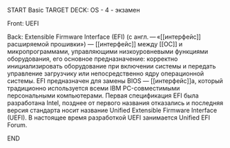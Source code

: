 START
Basic
TARGET DECK: OS - 4 - экзамен

Front: UEFI  

Back: Extensible Firmware Interface (EFI) (с англ. — «[[интерфейс]] расширяемой прошивки») — [[интерфейс]] между [[ОС]] и микропрограммами, управляющими низкоуровневыми функциями оборудования, его основное предназначение: корректно инициализировать оборудование при включении системы и передать управление загрузчику или непосредственно ядру операционной системы. EFI предназначен для замены BIOS — [[интерфейс]]а, который традиционно используется всеми IBM PC-совместимыми персональными компьютерами. Первая спецификация EFI была разработана Intel, позднее от первого названия отказались и последняя версия стандарта носит название Unified Extensible Firmware Interface (UEFI). В настоящее время разработкой UEFI занимается Unified EFI Forum.
<!--ID: 1663427618408-->
END 